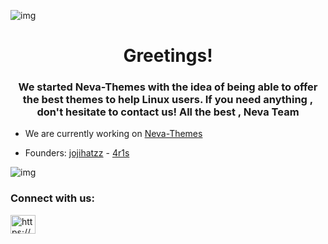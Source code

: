 

![img](https://media.discordapp.net/attachments/877183270427709480/986336111020363886/Neva_Team.png?width=959&height=171)

<h1 align="center">Greetings!</h1>
<h3 align="center">We started Neva-Themes with the idea of being able to offer the best themes to help Linux users. If you need anything , don't hesitate to contact us! All the best , Neva Team</h3>

- We are currently working on [Neva-Themes](https://github.com/NevaTeam/neva-themes)

- Founders: [jojihatzz](https://github.com/jojihatzz) - [4r1s](https://github.com/4r1ss)

![img](https://media.discordapp.net/attachments/877183270427709480/986338095664332820/uyyuuyuyuy.png)


<h3 align="left">Connect with us:</h3>
<p align="left">
<a href="https://discord.gg/https://discord.gg/7x3D9v3aAY" target="blank"><img align="center" src="https://raw.githubusercontent.com/rahuldkjain/github-profile-readme-generator/master/src/images/icons/Social/discord.svg" alt="https://discord.gg/7x3D9v3aAY" height="30" width="40" /></a>
</p>
